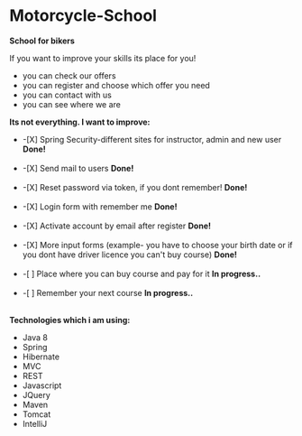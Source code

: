 # Motorcycle-School

<b>School for bikers</b> <br>

If you want to improve your skills its place for you! <br>
<ul>
<li>you can check our offers <br></li>
<li>you can register and choose which offer you need <br></li>
<li>you can contact with us <br></li>
<li>you can see where we are</li>
</ul>
<b>Its not everything. I want to improve:</b>
<ul>
<li>-[X] Spring Security-different sites for instructor, admin and new user <b>Done!</b> <br></li><br>
  <li>-[X] Send mail to users  <b>Done!</b></li><br>
  <li>-[X] Reset password via token, if you dont remember!  <b>Done!</b></li><br>
  <li>-[X] Login form with remember me <b>Done!</b></li><br>
 <li>-[X] Activate account by email after register <b>Done!</b></li><br>
<li>-[X] More input forms (example- you have to choose your birth date or if you dont have driver licence you can't buy course) <b>Done!</b><br></li><br>
  <li>-[ ] Place where you can buy course and pay for it <b>In progress.. </b><br></li><br>
  <li>-[ ] Remember your next course  <b>In progress..</b></li><br>
</ul>

<b>Technologies which i am using: <br></b>
<ul>
<li>Java 8 <br></li>
<li>Spring <br></li>
<li>Hibernate <br></li>
<li>MVC <br></li>
<li>REST <br></li>
<li>Javascript</li>
<li>JQuery</li>
<li>Maven</li>
<li>Tomcat</li>
<li>IntelliJ</li>
  
  </ul>
